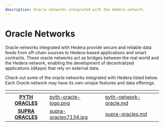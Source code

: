 ```yaml
---
description: Oracle networks integrated with the Hedera network.
---
```


# Oracle Networks

Oracle networks integrated with Hedera provide secure and reliable data feeds from off-chain sources to Hedera-based applications and smart contracts. These oracle networks act as bridges between the real world and the Hedera network, enabling the development of decentralized applications (dApps) that rely on external data.

Check out some of the oracle networks integrated with Hedera listed below. Each Oracle network may have its own unique features and data offerings.

<table data-card-size="large" data-view="cards"><thead><tr><th align="center"></th><th data-hidden data-card-cover data-type="files"></th><th data-hidden data-card-target data-type="content-ref"></th></tr></thead><tbody><tr><td align="center"><a href="pyth-network-oracle.md"><strong>PYTH ORACLES</strong></a></td><td><a href="../../.gitbook/assets/pyth-oracle-logo.png">pyth-oracle-logo.png</a></td><td><a href="pyth-network-oracle.md">pyth-network-oracle.md</a></td></tr><tr><td align="center"><a href="supra-oracles.md"><strong>SUPRA ORACLES</strong></a></td><td><a href="../../.gitbook/assets/supra-oracles7134.jpg">supra-oracles7134.jpg</a></td><td><a href="supra-oracles.md">supra-oracles.md</a></td></tr></tbody></table>

